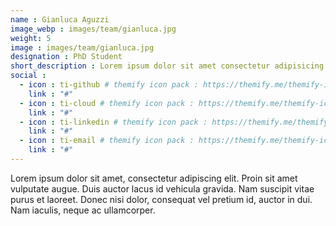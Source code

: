 ```yaml
---
name : Gianluca Aguzzi
image_webp : images/team/gianluca.jpg
weight: 5
image : images/team/gianluca.jpg
designation : PhD Student
short_description : Lorem ipsum dolor sit amet consectetur adipisicing elit. Aspernatur necessitatibus ullam, culpa odio.
social :
  - icon : ti-github # themify icon pack : https://themify.me/themify-icons
    link : "#"
  - icon : ti-cloud # themify icon pack : https://themify.me/themify-icons
    link : "#"
  - icon : ti-linkedin # themify icon pack : https://themify.me/themify-icons
    link : "#"
  - icon : ti-email # themify icon pack : https://themify.me/themify-icons
    link : "#"
---
```


Lorem ipsum dolor sit amet, consectetur adipiscing elit. Proin sit amet vulputate augue. Duis auctor lacus id vehicula gravida. Nam suscipit vitae purus et laoreet.
Donec nisi dolor, consequat vel pretium id, auctor in dui. Nam iaculis, neque ac ullamcorper.